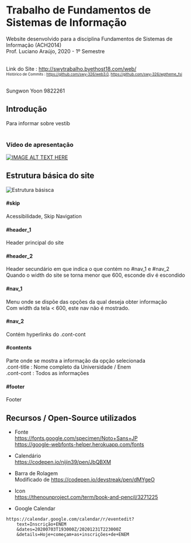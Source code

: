 Trabalho de Fundamentos de Sistemas de Informação
===================================================

Website desenvolvido para a disciplina Fundamentos de Sistemas de Informação (ACH2014) <br>
Prof. Luciano Araújo, 2020 - 1º Semestre <br><br>

Link do Site : http://swytrabalho.byethost18.com/web/ <br>
<font size="-7"> Histórico de Commits : https://github.com/swy-326/web3.0, https://github.com/swy-326/wptheme_fsi </font> <br><br>

Sungwon Yoon 9822261


Introdução
------------------------------------------
Para informar sobre vestib <br><br>
### Vídeo de apresentação
[![IMAGE ALT TEXT HERE](http://img.youtube.com/vi/-XXod_Bd8VQ/0.jpg)](http://www.youtube.com/watch?v=-XXod_Bd8VQ)



Estrutura básica do site
---------------------------------------------
![Estrutura básisca](https://github.com/swy-326/backupDefinitivo/raw/master/readme_img/structure.png)

#### #skip
Acessibilidade, Skip Navigation <br>

#### #header_1 
Header principal do site <br>

#### #header_2
Header secundário em que indica o que contém no #nav_1 e #nav_2  <br>
Quando o width do site se torna menor que 600, esconde div é escondido <br>

#### #nav_1
Menu onde se dispõe das opções da qual deseja obter informação <br>
Com width da tela < 600, este nav não é mostrado. <br>

#### #nav_2 
Contém hyperlinks do .cont-cont <br>

#### #contents
Parte onde se mostra a informação da opção selecionada <br>
.cont-title : Nome completo da Universidade / Enem <br>
.cont-cont : Todos as informações  <br>

#### #footer
Footer <br>


Recursos / Open-Source utilizados
------------------------------------------------
- Fonte <br>
https://fonts.google.com/specimen/Noto+Sans+JP <br>
https://google-webfonts-helper.herokuapp.com/fonts  <p>

- Calendário <br>
https://codepen.io/nijin39/pen/JbQBXM <p>

- Barra de Rolagem <br>
Modificado de https://codepen.io/devstreak/pen/dMYgeO  <p>

- Icon <br>
https://thenounproject.com/term/book-and-pencil/3271225 <p>
  
- Google Calendar <br>
```
https://calendar.google.com/calendar/r/eventedit?
    text=Inscrição+ENEM
    &dates=20200703T193000Z/20201231T223000Z
    &details=Hoje+começam+as+inscrições+de+ENEM
```
